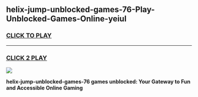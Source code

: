 
## helix-jump-unblocked-games-76-Play-Unblocked-Games-Online-yeiul
<h3>
<a href="https://premium76.site?title=helix-jump-unblocked-games-76&ref=25A">CLICK TO PLAY</a></h3>
<hr>

<h3>
<a href="https://premium76.site?title=helix-jump-unblocked-games-76&ref=25A">CLICK 2 PLAY</a>
  
</h3>

<a href="https://premium76.site?title=helix-jump-unblocked-games-76&ref=25A"><img src="https://clearcache.store/games.png"></a>


**helix-jump-unblocked-games-76 games unblocked: Your Gateway to Fun and Accessible Online Gaming**
